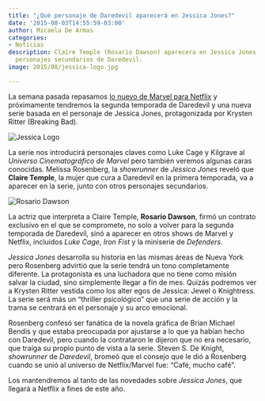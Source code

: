 ```yaml
---
title: "¿Qué personaje de Daredevil aparecerá en Jessica Jones?"
date: '2015-08-03T14:55:59-03:00'
author: Micaela De Armas
categories:
- Noticias
description: Claire Temple (Rosario Dawson) aparecera en Jessica Jones junto con otros
  personajes secundarios de Daredevil.
image: 2015/08/jessica-logo.jpg

---
```

La semana pasada repasamos [lo nuevo de Marvel para Netflix](http://balancenegativo.com/blog/2015/07/28/lo-nuevo-de-marvel-en-netflix/) y próximamente tendremos la segunda temporada de Daredevil y una nueva serie basada en el personaje de Jessica Jones, protagonizada por Krysten Ritter (Breaking Bad).
<!--more-->
![Jessica Logo](/img/2015/08/jessica-cover.jpeg)

La serie nos introducirá personajes claves como Luke Cage y Kilgrave al *Universo Cinematográfico de Marvel* pero también veremos algunas caras conocidas. Melissa Rosenberg, la *showrunner* de *Jessica Jones* reveló que **Claire Temple**, la mujer que cura a Daredevil en la primera temporada, va a aparecer en la serie, junto con otros personajes secundarios. 

![Rosario Dawson](/img/2015/08/rosario-body.jpg)

La actriz que interpreta a Claire Temple, **Rosario Dawson**, firmó un contrato exclusivo en el que se compromete, no solo a volver para la segunda temporada de Daredevil, sinó a aparecer en otros shows de Marvel y Netflix, incluidos *Luke Cage*, *Iron Fist* y la miniserie de *Defenders*.

*Jessica Jones* desarrolla su historia en las mismas áreas de Nueva York pero Rosenberg advirtió que la serie tendrá un tono completamente diferente. La protagonista es una luchadora que no tiene como misión salvar la ciudad, sino simplemente llegar a fin de mes. Quizás podremos ver a Krysten Ritter vestida como los alter egos de Jessica: Jewel o Knightress. La serie será más un  “thriller psicológico” que una serie de acción y la trama se centrará en el personaje y su arco emocional.

Rosenberg confesó ser fanática de la novela gráfica de Brian Michael Bendis y que estaba preocupada por ajustarse a lo que ya habían hecho con Daredevil, pero cuando la contrataron le dijeron que no era necesario, que traiga su propio punto de vista a la serie. Steven S. De Knight, *showrunner* de *Daredevil*, bromeó que el consejo que le dió a Rosenberg cuando se unió al universo de Netflix/Marvel fue: “Café, mucho café”. 

Los mantendremos al tanto de las novedades sobre *Jessica Jones*, que llegará a Netflix a fines de este año.
